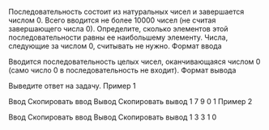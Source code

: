 Последовательность состоит из натуральных чисел и завершается числом 0. Всего вводится не более 10000 чисел (не считая завершающего числа 0). Определите, сколько элементов этой последовательности равны ее наибольшему элементу.
Числа, следующие за числом 0, считывать не нужно.
Формат ввода

Вводится последовательность целых чисел, оканчивающаяся числом 0 (само число 0 в последовательность не входит).
Формат вывода

Выведите ответ на задачу.
Пример 1

Ввод Скопировать ввод    Вывод Скопировать вывод
1
7
9
0
1
Пример 2

Ввод Скопировать ввод    Вывод Скопировать вывод
1
3
3
1
0
